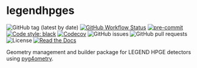 # legendhpges

![GitHub tag (latest by date)](https://img.shields.io/github/v/tag/legend-exp/legend-pygeom-hpges?logo=git)
[![GitHub Workflow Status](https://img.shields.io/github/checks-status/legend-exp/legend-pygeom-hpges/main?label=main%20branch&logo=github)](https://github.com/legend-exp/legend-pygeom-hpges/actions)
[![pre-commit](https://img.shields.io/badge/pre--commit-enabled-brightgreen?logo=pre-commit&logoColor=white)](https://github.com/pre-commit/pre-commit)
[![Code style: black](https://img.shields.io/badge/code%20style-black-000000.svg)](https://github.com/psf/black)
[![Codecov](https://img.shields.io/codecov/c/github/legend-exp/legend-pygeom-hpges?logo=codecov)](https://app.codecov.io/gh/legend-exp/legend-pygeom-hpges)
![GitHub issues](https://img.shields.io/github/issues/legend-exp/legend-pygeom-hpges?logo=github)
![GitHub pull requests](https://img.shields.io/github/issues-pr/legend-exp/legend-pygeom-hpges?logo=github)
![License](https://img.shields.io/github/license/legend-exp/legend-pygeom-hpges)
[![Read the Docs](https://img.shields.io/readthedocs/legend-pygeom-hpges?logo=readthedocs)](https://legend-pygeom-hpges.readthedocs.io)

Geometry management and builder package for LEGEND HPGE detectors using
[pyg4ometry](https://pypi.org/project/pyg4ometry/).
